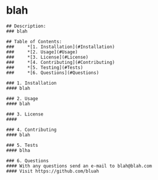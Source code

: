 # blah
    ## Description:
    ### blah
    
    ## Table of Contents:
    ###     *[1. Installation](#Installation)
    ###     *[2. Usage](#Usage)
    ###     *[3. License](#License)
    ###     *[4. Contributing](#Contributing)
    ###     *[5. Testing](#Tests)
    ###     *[6. Questions](#Questions)

    ### 1. Installation
    #### blah

    ### 2. Usage
    #### blah

    ### 3. License
    #### 

    ### 4. Contributing
    #### blah

    ### 5. Tests
    #### blha
    
    ### 6. Questions
    #### With any questions send an e-mail to blah@blah.com
    #### Visit https://github.com/bluah

